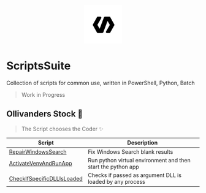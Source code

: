 <p align="center"><img src="icon.png" width="100"></p>  

# ScriptsSuite
Collection of scripts for common use, written in PowerShell, Python, Batch
> Work in Progress

## Ollivanders Stock 🧙
> The Script chooses the Coder ✨

Script | Description
--- | --- 
[RepairWindowsSearch](PowerShell/RepairWindowsSearch.ps1) | Fix Windows Search blank results
[ActivateVenvAndRunApp](Batch/run.bat) | Run python virtual environment and then start the python app
[CheckIfSpecificDLLIsLoaded](Python/check_dll_loaded.py) | Checks if passed as argument DLL is loaded by any process